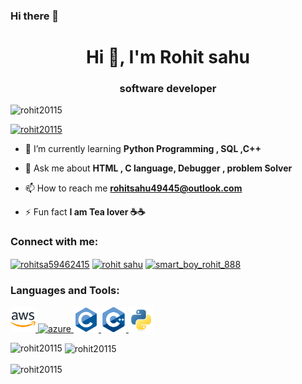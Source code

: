 ### Hi there 👋

<!--
**Rohit20115/Rohit20115** is a ✨ _special_ ✨ repository because its `README.md` (this file) appears on your GitHub profile.

Here are some ideas to get you started:

- 🔭 I’m currently working on ...
- 🌱 I’m currently learning ...
- 👯 I’m looking to collaborate on ...
- 🤔 I’m looking for help with ...
- 💬 Ask me about ...
- 📫 How to reach me: ...
- 😄 Pronouns: ...
- ⚡ Fun fact: ...
-->
<h1 align="center">Hi 👋, I'm Rohit sahu</h1>
<h3 align="center">software developer</h3>

<p align="left"> <img src="https://komarev.com/ghpvc/?username=rohit20115&label=Profile%20views&color=0e75b6&style=flat" alt="rohit20115" /> </p>

<p align="left"> <a href="https://github.com/ryo-ma/github-profile-trophy"><img src="https://github-profile-trophy.vercel.app/?username=rohit20115" alt="rohit20115" /></a> </p>

- 🌱 I’m currently learning **Python Programming , SQL ,C++**

- 💬 Ask me about **HTML , C language, Debugger , problem Solver**

- 📫 How to reach me **rohitsahu49445@outlook.com**

- ⚡ Fun fact **I am Tea lover ☕☕**

<h3 align="left">Connect with me:</h3>
<p align="left">
<a href="https://twitter.com/rohitsa59462415" target="blank"><img align="center" src="https://raw.githubusercontent.com/rahuldkjain/github-profile-readme-generator/master/src/images/icons/Social/twitter.svg" alt="rohitsa59462415" height="30" width="40" /></a>
<a href="https://linkedin.com/in/rohit sahu" target="blank"><img align="center" src="https://raw.githubusercontent.com/rahuldkjain/github-profile-readme-generator/master/src/images/icons/Social/linked-in-alt.svg" alt="rohit sahu" height="30" width="40" /></a>
<a href="https://instagram.com/smart_boy_rohit_888" target="blank"><img align="center" src="https://raw.githubusercontent.com/rahuldkjain/github-profile-readme-generator/master/src/images/icons/Social/instagram.svg" alt="smart_boy_rohit_888" height="30" width="40" /></a>
</p>

<h3 align="left">Languages and Tools:</h3>
<p align="left"> <a href="https://aws.amazon.com" target="_blank" rel="noreferrer"> <img src="https://raw.githubusercontent.com/devicons/devicon/master/icons/amazonwebservices/amazonwebservices-original-wordmark.svg" alt="aws" width="40" height="40"/> </a> <a href="https://azure.microsoft.com/en-in/" target="_blank" rel="noreferrer"> <img src="https://www.vectorlogo.zone/logos/microsoft_azure/microsoft_azure-icon.svg" alt="azure" width="40" height="40"/> </a> <a href="https://www.cprogramming.com/" target="_blank" rel="noreferrer"> <img src="https://raw.githubusercontent.com/devicons/devicon/master/icons/c/c-original.svg" alt="c" width="40" height="40"/> </a> <a href="https://www.w3schools.com/cpp/" target="_blank" rel="noreferrer"> <img src="https://raw.githubusercontent.com/devicons/devicon/master/icons/cplusplus/cplusplus-original.svg" alt="cplusplus" width="40" height="40"/> </a> <a href="https://www.python.org" target="_blank" rel="noreferrer"> <img src="https://raw.githubusercontent.com/devicons/devicon/master/icons/python/python-original.svg" alt="python" width="40" height="40"/> </a> </p>

<p><img align="left" src="https://github-readme-stats.vercel.app/api/top-langs?username=rohit20115&show_icons=true&locale=en&layout=compact" alt="rohit20115" /></p>

<p>&nbsp;<img align="center" src="https://github-readme-stats.vercel.app/api?username=rohit20115&show_icons=true&locale=en" alt="rohit20115" /></p>

<p><img align="center" src="https://github-readme-streak-stats.herokuapp.com/?user=rohit20115&" alt="rohit20115" /></p>
